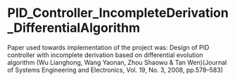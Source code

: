 # PID_Controller_IncompleteDerivation_DifferentialAlgorithm

Paper used towards implementation of the project was: Design of PID controller with incomplete derivation based on differential evolution algorithm (Wu Lianghong, Wang Yaonan, Zhou Shaowu & Tan Wen)(Journal of Systems Engineering and Electronics, Vol. 19, No. 3, 2008, pp.578–583)
